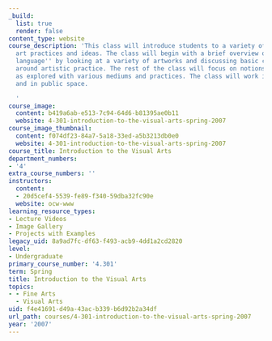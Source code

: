 ```yaml
---
_build:
  list: true
  render: false
content_type: website
course_description: 'This class will introduce students to a variety of contemporary
  art practices and ideas. The class will begin with a brief overview of ''visual
  language'' by looking at a variety of artworks and discussing basic concepts revolving
  around artistic practice. The rest of the class will focus on notions of the real/unreal
  as explored with various mediums and practices. The class will work in video, sculpture
  and in public space.

  '
course_image:
  content: b419a6ab-e513-7c94-64d6-b81395ae0b11
  website: 4-301-introduction-to-the-visual-arts-spring-2007
course_image_thumbnail:
  content: f074df23-84a7-5a18-33ed-a5b3213db0e0
  website: 4-301-introduction-to-the-visual-arts-spring-2007
course_title: Introduction to the Visual Arts
department_numbers:
- '4'
extra_course_numbers: ''
instructors:
  content:
  - 20d5cef4-5539-fe89-f340-59dba32fc90e
  website: ocw-www
learning_resource_types:
- Lecture Videos
- Image Gallery
- Projects with Examples
legacy_uid: 8a9ad7fc-df63-f493-acb9-4dd1a2cd2820
level:
- Undergraduate
primary_course_number: '4.301'
term: Spring
title: Introduction to the Visual Arts
topics:
- - Fine Arts
  - Visual Arts
uid: f4e41691-d49a-43ac-b339-b6d92b2a34df
url_path: courses/4-301-introduction-to-the-visual-arts-spring-2007
year: '2007'
---
```

